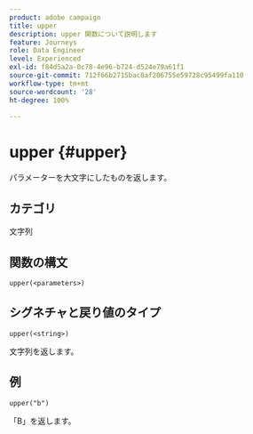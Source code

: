 ```yaml
---
product: adobe campaign
title: upper
description: upper 関数について説明します
feature: Journeys
role: Data Engineer
level: Experienced
exl-id: f84d5a2a-0c78-4e96-b724-d524e79a61f1
source-git-commit: 712f66b2715bac0af206755e59728c95499fa110
workflow-type: tm+mt
source-wordcount: '28'
ht-degree: 100%

---
```


# upper {#upper}

パラメーターを大文字にしたものを返します。

## カテゴリ

文字列

## 関数の構文

`upper(<parameters>)`

## シグネチャと戻り値のタイプ

`upper(<string>)`

文字列を返します。

## 例

`upper("b")`

「B」を返します。
